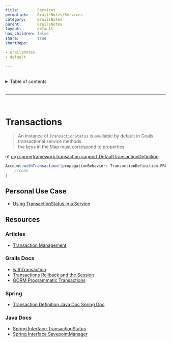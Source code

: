 ```yaml
---
title:        Services
permalink:    GrailsNotes/Services
category:     GrailsNotes
parent:       GrailsNotes
layout:       default
has_children: false
share:        true
shortRepo:

- GrailsNotes
- default

---
```


<br/>

<details markdown="block">    
<summary>    
Table of contents    
</summary>    
{: .text-delta }    
1. TOC    
{:toc}    
</details>

<br/>

---

<br/>

# Transactions

> An instance of `TransactionStatus` is available by default in Grails transactional service methods.  
> the keys in the Map must correspond to properties
>
of [org.springframework.transaction.support.DefaultTransactionDefinition](https://docs.spring.io/spring-framework/docs/current/javadoc-api/org/springframework/transaction/support/DefaultTransactionDefinition.html)

```groovy
Account.withTransaction([propagationBehavior: TransactionDefinition.PROPAGATION_REQUIRES_NEW, isolationLevel: TransactionDefinition.ISOLATION_REPEATABLE_READ]) {
    //code
}
```

## Personal Use Case

- [Using TransactionStatus in a Service](https://gist.github.com/14paxton/a212d86552b05b95ef91ee444197fd4e)

## Resources

### Articles

- [Transaction Management](https://docs.spring.io/spring-framework/docs/current/reference/html/data-access.html#transaction)

### Grails Docs

- [withTransaction](<https://grails.github.io/legacy-gorm-doc/6.0.x/hibernate/api/org/grails/datastore/gorm/GormEntity.html#withTransaction(java.util.Map,%20Closure%3CT%3E)>)
- [Transactions Rollback and the Session](https://docs.grails.org/latest/guide/services.html#transactionsRollbackAndTheSession)
- [GORM Programmatic Transactions](http://gorm.grails.org/6.0.x/hibernate/manual/index.html#programmaticTransactions)

### Spring

- [Transaction Definition Java Doc Spring Doc](https://docs.spring.io/spring-framework/docs/current/javadoc-api/org/springframework/transaction/TransactionDefinition.html)

### Java Docs

- [Spring Interface TransactionStatus](https://docs.spring.io/spring-framework/docs/current/javadoc-api/org/springframework/transaction/TransactionStatus.html)
- [Spring Interface SavepointManager](https://docs.spring.io/spring-framework/docs/current/javadoc-api/org/springframework/transaction/SavepointManager.html)